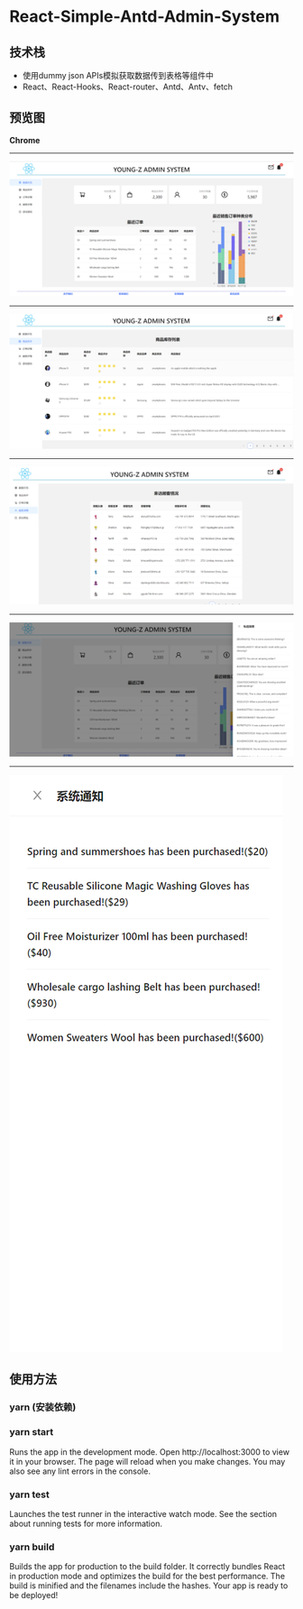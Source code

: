 # React-Simple-Antd-Admin-System
## 技术栈
- 使用dummy json APIs模拟获取数据传到表格等组件中
- React、React-Hooks、React-router、Antd、Antv、fetch
## 预览图
**Chrome**

<hr>

![](./React-Simple-Antd-Admin-System/preview/p1.png)
<hr>

![](./React-Simple-Antd-Admin-System/preview/p2.png)
<hr>

![](./React-Simple-Antd-Admin-System/preview/p3.png)
<hr>

![](./React-Simple-Antd-Admin-System/preview/p4.png)
<hr>

![](./React-Simple-Antd-Admin-System/preview/p5.png)

## 使用方法

### yarn (安装依赖)
### yarn start
Runs the app in the development mode.
Open http://localhost:3000 to view it in your browser. The page will reload when you make changes. You may also see any lint errors in the console.

### yarn test
Launches the test runner in the interactive watch mode. See the section about running tests for more information.

### yarn build
Builds the app for production to the build folder.
It correctly bundles React in production mode and optimizes the build for the best performance.
The build is minified and the filenames include the hashes.
Your app is ready to be deployed!
